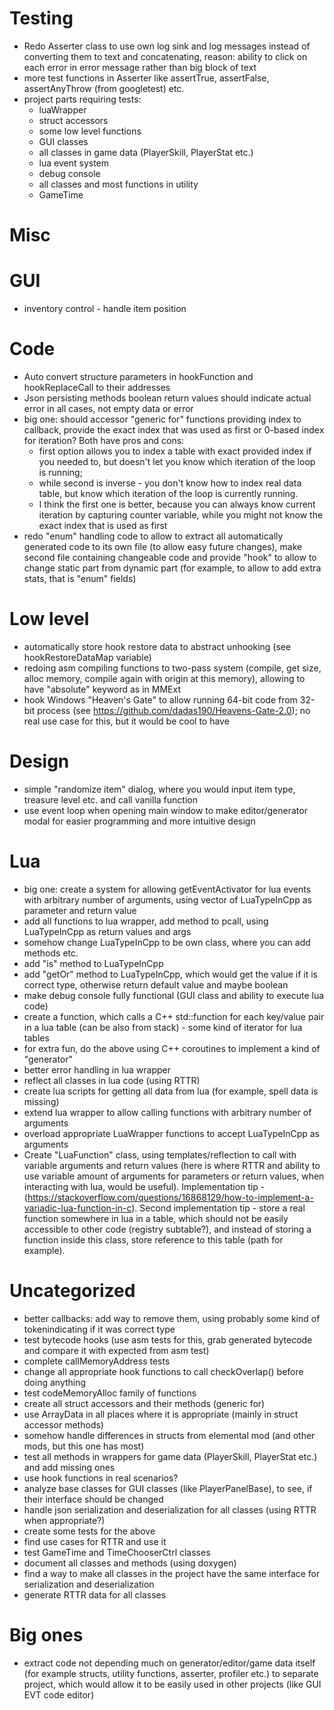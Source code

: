 # Testing
- Redo Asserter class to use own log sink and log messages instead of converting them to text and concatenating, reason: ability to click on each error in error message rather than big block of text
- more test functions in Asserter like assertTrue, assertFalse, assertAnyThrow (from googletest) etc.
- project parts requiring tests:
    - luaWrapper
    - struct accessors
    - some low level functions
    - GUI classes
    - all classes in game data (PlayerSkill, PlayerStat etc.)
    - lua event system
    - debug console
    - all classes and most functions in utility
    - GameTime

# Misc

# GUI
- inventory control - handle item position

# Code
- Auto convert structure parameters in hookFunction and hookReplaceCall to their addresses
- Json persisting methods boolean return values should indicate actual error in all cases, not empty data or error
- big one: should accessor "generic for" functions providing index to callback, provide the exact index that was used as first or 0-based index for iteration? Both have pros and cons:
    - first option allows you to index a table with exact provided index if you needed to, but doesn't let you know which iteration of the loop is running;
    - while second is inverse - you don't know how to index real data table, but know which iteration of the loop is currently running.
    - I think the first one is better, because you can always know current iteration by capturing counter variable, while you might not know the exact index that is used as first
- redo "enum" handling code to allow to extract all automatically generated code to its own file (to allow easy future changes), make second file containing changeable code and provide "hook" to allow to change static part from dynamic part (for example, to allow to add extra stats, that is "enum" fields)

# Low level
- automatically store hook restore data to abstract unhooking (see hookRestoreDataMap variable)
- redoing asm compiling functions to two-pass system (compile, get size, alloc memory, compile again with origin at this memory), allowing to have "absolute" keyword as in MMExt
- hook Windows "Heaven's Gate" to allow running 64-bit code from 32-bit process (see https://github.com/dadas190/Heavens-Gate-2.0); no real use case for this, but it would be cool to have

# Design
- simple "randomize item" dialog, where you would input item type, treasure level etc. and call vanilla function
- use event loop when opening main window to make editor/generator modal for easier programming and more intuitive design

# Lua
- big one: create a system for allowing getEventActivator for lua events with arbitrary number of arguments, using vector of LuaTypeInCpp as parameter and return value
- add all functions to lua wrapper, add method to pcall, using LuaTypeInCpp as return values and args
- somehow change LuaTypeInCpp to be own class, where you can add methods etc.
- add "is" method to LuaTypeInCpp
- add "getOr" method to LuaTypeInCpp, which would get the value if it is correct type, otherwise return default value and maybe boolean 
- make debug console fully functional (GUI class and ability to execute lua code)
- create a function, which calls a C++ std::function for each key/value pair in a lua table (can be also from stack) - some kind of iterator for lua tables
- for extra fun, do the above using C++ coroutines to implement a kind of "generator"
- better error handling in lua wrapper
- reflect all classes in lua code (using RTTR)
- create lua scripts for getting all data from lua (for example, spell data is missing)
- extend lua wrapper to allow calling functions with arbitrary number of arguments
- overload appropriate LuaWrapper functions to accept LuaTypeInCpp as arguments
- Create "LuaFunction" class, using templates/reflection to call with variable arguments and return values (here is where RTTR and ability to use variable amount of arguments for parameters or return values, when interacting with lua, would be useful). Implementation tip - (https://stackoverflow.com/questions/16868129/how-to-implement-a-variadic-lua-function-in-c). Second implementation tip - store a real function somewhere in lua in a table, which should not be easily accessible to other code (registry subtable?), and instead of storing a function inside this class, store reference to this table (path for example).

# Uncategorized
- better callbacks: add way to remove them, using probably some kind of tokenindicating if it was correct type
- test bytecode hooks (use asm tests for this, grab generated bytecode and compare it with expected from asm test)
- complete callMemoryAddress tests
- change all appropriate hook functions to call checkOverlap() before doing anything
- test codeMemoryAlloc family of functions
- create all struct accessors and their methods (generic for)
- use ArrayData in all places where it is appropriate (mainly in struct accessor methods)
- somehow handle differences in structs from elemental mod (and other mods, but this one has most)
- test all methods in wrappers for game data (PlayerSkill, PlayerStat etc.) and add missing ones
- use hook functions in real scenarios?
- analyze base classes for GUI classes (like PlayerPanelBase), to see, if their interface should be changed
- handle json serialization and deserialization for all classes (using RTTR when appropriate?)
- create some tests for the above
- find use cases for RTTR and use it
- test GameTime and TimeChooserCtrl classes
- document all classes and methods (using doxygen)
- find a way to make all classes in the project have the same interface for serialization and deserialization
- generate RTTR data for all classes

# Big ones
- extract code not depending much on generator/editor/game data itself (for example structs, utility functions, asserter, profiler etc.) to separate project, which would allow it to be easily used in other projects (like GUI EVT code editor)